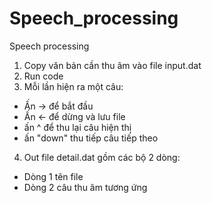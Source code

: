 # Speech_processing
Speech processing
1. Copy văn bản cần thu âm vào file input.dat
2. Run code
3. Mỗi lần hiện ra một câu:
 - Ấn -> để bắt đầu
 - Ấn <- để dừng và lưu file
 - ấn ^ để thu lại câu hiện thị
 - ấn "down" thu tiếp câu tiếp theo
4. Out file detail.dat gồm các bộ 2 dòng:
 - Dòng 1 tên file
 - Dòng 2 câu thu âm tương ứng
